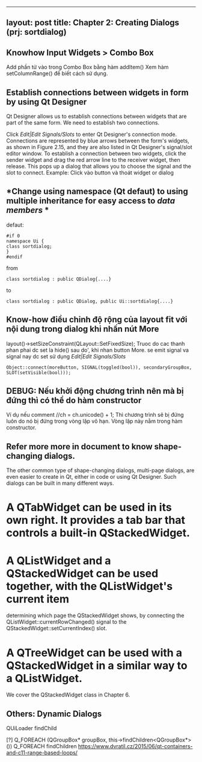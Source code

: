 ----
layout: post
title: Chapter 2: Creating Dialogs (prj: sortdialog)
----



Knowhow Input Widgets > Combo Box
----
Add phần tử vào trong Combo Box bằng hàm addItem()
Xem hàm setColumnRange() để biết cách sử dụng.


Establish connections between widgets in form by using Qt Designer
----
Qt Designer allows us to establish connections between widgets that are part of the same form. We need to establish two connections.

Click *Edit|Edit Signals/Slots* to enter Qt Designer's connection mode. Connections are represented by blue arrows between the form's widgets, as shown in Figure 2.15, and they are also listed in Qt Designer's signal/slot editor window. To establish a connection between two widgets, click the sender widget and drag the red arrow line to the receiver widget, then release. This pops up a dialog that allows you to choose the signal and the slot to connect.
Example: Click vào button và thoát widget or dialog

*Change using namespace (Qt defaut) to using multiple inheritance for easy access to *data members* *
----
defaut:
```
#if 0
namespace Ui {
class sortdialog;
}
#endif
```
from
```
class sortdialog : public QDialog{....}
```
to
```
class sortdialog : public QDialog, public Ui::sortdialog{....}
```

Know-how điều chỉnh độ rộng của layout fit với nội dung trong dialog khi nhấn nút More
----
layout()->setSizeConstraint(QLayout::SetFixedSize);
Truoc do cac thanh phan phai dc set la hide() sau do', khi nhan button More. se emit signal va signal nay dc set sử dụng *Edit|Edit Signals/Slots*
```
Object::connect(moreButton, SIGNAL(toggled(bool)), secondaryGroupBox, SLOT(setVisible(bool)));
```

DEBUG: Nếu khởi động chương trình nên mà bị đứng thì có thể do hàm constructor
----
Ví dụ nếu comment //ch = ch.unicode() + 1;
Thì chương trình sẽ bị đứng luôn do nó bị đứng trong vòng lặp vô hạn. Vòng lặp này nằm trong hàm constructor.

Refer more more in document to know shape-changing dialogs.
----
The other common type of shape-changing dialogs, multi-page dialogs, are even easier to create in Qt, either in
code or using Qt Designer. Such dialogs can be built in many different ways.
# A QTabWidget can be used in its own right. It provides a tab bar that controls a built-in QStackedWidget.
# A QListWidget and a QStackedWidget can be used together, with the QListWidget's current item
determining which page the QStackedWidget shows, by connecting the
QListWidget::currentRowChanged() signal to the QStackedWidget::setCurrentIndex() slot.
# A QTreeWidget can be used with a QStackedWidget in a similar way to a QListWidget.
We cover the QStackedWidget class in Chapter 6.

Others: Dynamic Dialogs
----
QUiLoader
findChild

 [?] Q_FOREACH (QGroupBox* groupBox, this->findChildren<QGroupBox*>())
 Q_FOREACH
 findChildren
 https://www.dvratil.cz/2015/06/qt-containers-and-c11-range-based-loops/
